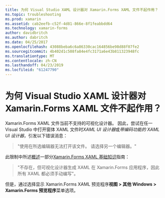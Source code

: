 ```yaml
---
title: 为何 Visual Studio XAML 设计器对 Xamarin.Forms XAML 文件不起作用？
ms.topic: troubleshooting
ms.prod: xamarin
ms.assetid: cab2eefb-c52f-4d81-866e-8f1feabbdd64
ms.technology: xamarin-forms
author: davidbritch
ms.author: dabritch
ms.date: 04/25/2017
ms.openlocfilehash: 43088beba6c6a86330cac164856be98d88f07fe2
ms.sourcegitcommit: 4b402d1c508fa84e4fc3171a6e43b811323948fc
ms.translationtype: MT
ms.contentlocale: zh-CN
ms.lasthandoff: 04/23/2019
ms.locfileid: "61247790"
---
```

# <a name="why-doesnt-the-visual-studio-xaml-designer-work-for-xamarinforms-xaml-files"></a>为何 Visual Studio XAML 设计器对 Xamarin.Forms XAML 文件不起作用？

Xamarin.Forms XAML 文件当前不支持的可视化设计器。 因此，尝试在任一 Visual Studio 中打开窗体 XAML 文件时*XAML UI 设计器*或*带编码功能的 XAML UI 设计器*，引发以下错误消息：

> "使用在所选编辑器无法打开该文件。 请选择另一个编辑器。"

此限制中所述[概述](~/xamarin-forms/xaml/xaml-basics/index.md#Overview)一部分[Xamarin.Forms XAML 基础知识](~/xamarin-forms/xaml/xaml-basics/index.md)指南：

> "不存在，但可视化设计器生成 XAML 在 Xamarin.Forms 应用程序，因此所有 XAML 都必须手动编写"。

但是，通过选择显示 Xamarin.Forms XAML 预览程序**视图 > 其他 Windows > Xamarin.Forms 预览程序**菜单选项。
